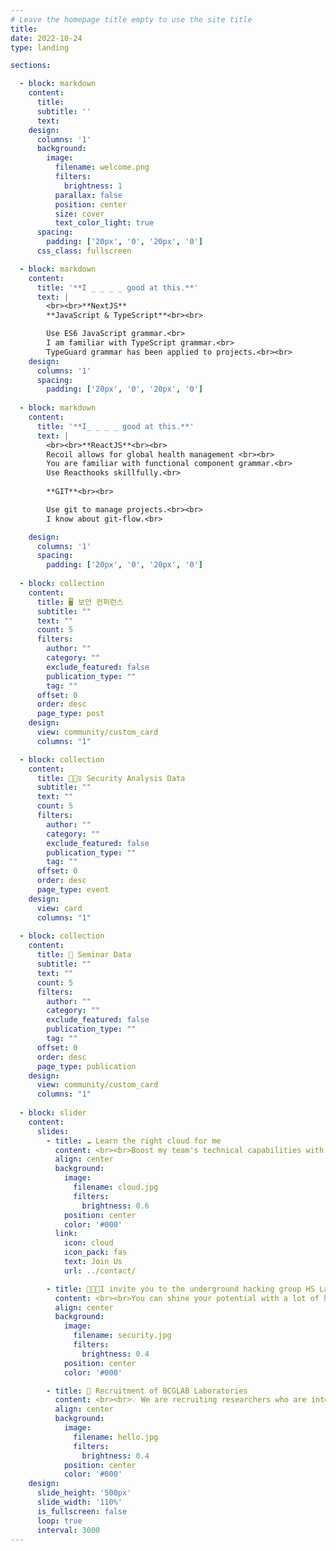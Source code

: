 ```yaml
---
# Leave the homepage title empty to use the site title
title:
date: 2022-10-24
type: landing

sections:

  - block: markdown
    content:
      title:
      subtitle: ''
      text:
    design:
      columns: '1'
      background:
        image: 
          filename: welcome.png
          filters:
            brightness: 1
          parallax: false
          position: center
          size: cover
          text_color_light: true
      spacing:
        padding: ['20px', '0', '20px', '0']
      css_class: fullscreen

  - block: markdown
    content:
      title: '**I _ _ _ _ good at this.**'
      text: |
        <br><br>**NextJS**
        **JavaScript & TypeScript**<br><br>

        Use ES6 JavaScript grammar.<br>
        I am familiar with TypeScript grammar.<br>
        TypeGuard grammar has been applied to projects.<br><br>
    design:
      columns: '1'
      spacing:
        padding: ['20px', '0', '20px', '0']
  
  - block: markdown
    content:
      title: '**I_ _ _ _ good at this.**'
      text: |
        <br><br>**ReactJS**<br><br>
        Recoil allows for global health management <br><br>
        You are familiar with functional component grammar.<br>
        Use Reacthooks skillfully.<br>
        
        **GIT**<br><br>

        Use git to manage projects.<br><br>
        I know about git-flow.<br>    

    design:
      columns: '1'
      spacing:
        padding: ['20px', '0', '20px', '0']
        
  - block: collection
    content:
      title: 🖥️ 보안 컨퍼런스
      subtitle: ""
      text: ""
      count: 5
      filters:
        author: ""
        category: ""
        exclude_featured: false
        publication_type: ""
        tag: ""
      offset: 0
      order: desc
      page_type: post
    design:
      view: community/custom_card
      columns: "1"

  - block: collection
    content:
      title: 👮🏻‍♀️ Security Analysis Data
      subtitle: ""
      text: ""
      count: 5
      filters:
        author: ""
        category: ""
        exclude_featured: false
        publication_type: ""
        tag: ""
      offset: 0
      order: desc
      page_type: event
    design:
      view: card
      columns: "1"
    
  - block: collection
    content:
      title: 📜 Seminar Data
      subtitle: ""
      text: ""
      count: 5
      filters:
        author: ""
        category: ""
        exclude_featured: false
        publication_type: ""
        tag: ""
      offset: 0
      order: desc
      page_type: publication
    design:
      view: community/custom_card
      columns: "1" 
  
  - block: slider
    content:
      slides:
        - title: ☁️ Learn the right cloud for me
          content: <br><br>Boost my team's technical capabilities with BCG Cloud Skills Boost.
          align: center
          background:
            image:
              filename: cloud.jpg
              filters:
                brightness: 0.6
            position: center
            color: '#000'
          link:
            icon: cloud
            icon_pack: fas
            text: Join Us
            url: ../contact/

        - title: 👨🏻‍💻I invite you to the underground hacking group HS Lab for you.
          content: <br><br>You can shine your potential with a lot of hackers in HS Lab.
          align: center
          background:
            image:
              filename: security.jpg
              filters:
                brightness: 0.4
            position: center
            color: '#000'

        - title: 🔐 Recruitment of BCGLAB Laboratories
          content: <br><br>💡 We are recruiting researchers who are interested in and passionate about security in this laboratory.
          align: center
          background:
            image:
              filename: hello.jpg
              filters:
                brightness: 0.4
            position: center
            color: '#000'
    design:
      slide_height: '500px'
      slide_width: '110%'
      is_fullscreen: false
      loop: true
      interval: 3000
---
```

